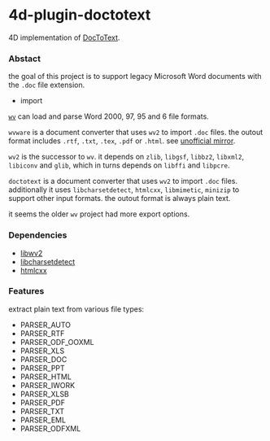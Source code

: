 # 4d-plugin-doctotext
4D implementation of [DocToText](http://silvercoders.com/en/products/doctotext/).

### Abstact

the goal of this project is to support legacy Microsoft Word documents with the `.doc` file extension.

* import

[`wv`](http://wvware.sourceforge.net) can load and parse Word 2000, 97, 95 and 6 file formats. 

`wvware` is a document converter that uses `wv2` to import `.doc` files. the outout format includes `.rtf`, `.txt`, `.tex`, `.pdf` or `.html`. see [unofficial mirror](https://github.com/remram44/wvware).

`wv2` is the successor to `wv`. it depends on `zlib`, `libgsf`, `libbz2`, `libxml2`, `libiconv` and `glib`, which in turns depends on `libffi`  and `libpcre`.

`doctotext` is a document converter that uses `wv2` to import `.doc` files. additionally it uses `libcharsetdetect`, `htmlcxx`, `libmimetic`, `minizip` to support other input formats. the outout format is always plain text.

it seems the older `wv` project had more export options. 

### Dependencies

* [libwv2](https://sourceforge.net/projects/wvware/files/wv2/)
* [libcharsetdetect](https://github.com/batterseapower/libcharsetdetect)
* [htmlcxx](http://htmlcxx.sourceforge.net)
  
### Features

extract plain text from various file types:

* PARSER_AUTO
* PARSER_RTF
* PARSER_ODF_OOXML
* PARSER_XLS
* PARSER_DOC
* PARSER_PPT
* PARSER_HTML
* PARSER_IWORK
* PARSER_XLSB
* PARSER_PDF
* PARSER_TXT
* PARSER_EML
* PARSER_ODFXML
